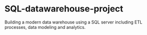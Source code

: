 # SQL-datawarehouse-project
Building a modern data warehouse using a SQL server including ETL processes, data modeling and analytics.
